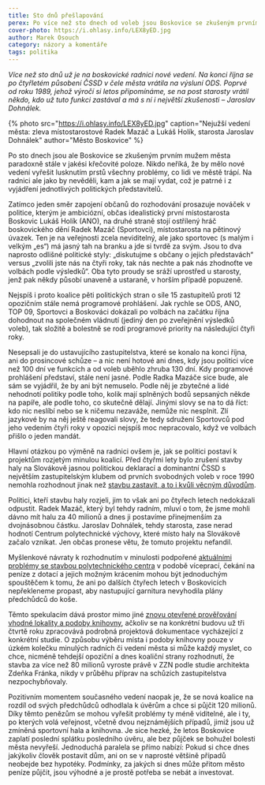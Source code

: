 ```yaml
---
title: Sto dnů přešlapování
perex: Po více než sto dnech od voleb jsou Boskovice se zkušeným prvním mužem v čele paradoxně stále v jakési křečovité poloze; na radnici jako by nevěděli, kam a jak se mají vydat, což je patrné i z vyjádření jednotlivých politických představitelů.
cover-photo: https://i.ohlasy.info/LEX8yED.jpg
author: Marek Osouch
category: názory a komentáře
tags: politika
---
```


*Více než sto dnů už je na boskovické radnici nové vedení. Na konci října se po čtyřletém působení ČSSD v čele města vrátila na výsluní ODS. Poprvé od roku 1989, jehož výročí si letos připomínáme, se na post starosty vrátil někdo, kdo už tuto funkci zastával a má s ní i největší zkušenosti – Jaroslav Dohnálek.*

{% photo src="https://i.ohlasy.info/LEX8yED.jpg" caption="Nejužší vedení města: zleva místostarostové Radek Mazáč a Lukáš Holík, starosta Jaroslav Dohnálek" author="Město Boskovice" %}

Po sto dnech jsou ale Boskovice se zkušeným prvním mužem města paradoxně stále v jakési křečovité poloze. Nikdo neříká, že by mělo nové vedení vyřešit lusknutím prstů všechny problémy, co lidi ve městě trápí. Na radnici ale jako by nevěděli, kam a jak se mají vydat, což je patrné i z vyjádření jednotlivých politických představitelů.

Zatímco jeden směr zapojení občanů do rozhodování prosazuje nováček v politice, kterým je ambiciózní, občas idealistický první místostarosta Boskovic Lukáš Holík (ANO), na druhé straně stojí ostřílený hráč boskovického dění Radek Mazáč (Sportovci), místostarosta na pětinový úvazek. Ten je na veřejnosti zcela neviditelný, ale jako sportovec (s malým i velkým „es“) má jasný tah na branku a jde si tvrdě za svým. Jsou to dva naprosto odlišné politické styly: „diskutujme s občany o jejich představách“ versus „zvolili jste nás na čtyři roky, tak nás nechte a pak nás zhodnoťte ve volbách podle výsledků“. Oba tyto proudy se sráží uprostřed u starosty, jenž pak někdy působí unaveně a ustaraně, v horším případě popuzeně.

Nejspíš i proto koalice pěti politických stran o síle 15 zastupitelů proti 12 opozičním stále nemá programové prohlášení. Jak rychle se ODS, ANO, TOP 09, Sportovci a Boskováci dokázali po volbách na začátku října dohodnout na společném vládnutí (jediný den po zveřejnění výsledků voleb), tak složitě a bolestně se rodí programové priority na následující čtyři roky.

Nesepsali je do ustavujícího zastupitelstva, které se konalo na konci října, ani do prosincové schůze – a nic není hotové ani dnes, kdy jsou politici více než 100 dní ve funkcích a od voleb uběhlo zhruba 130 dní. Kdy programové prohlášení představí, stále není jasné. Podle Radka Mazáče sice bude, ale sám se vyjádřil, že by ani být nemuselo. Podle něj je zbytečné a lidé nehodnotí politiky podle toho, kolik mají splněných bodů sepsaných někde na papíře, ale podle toho, co skutečně dělají. Jinými slovy se na to dá říct: kdo nic neslíbí nebo se k ničemu nezaváže, nemůže nic nesplnit. Zlí jazykové by na něj ještě reagovali slovy, že tedy sdružení Sportovců pod jeho vedením čtyři roky v opozici nejspíš moc nepracovalo, když ve volbách přišlo o jeden mandát.

Hlavní otázkou po výměně na radnici ovšem je, jak se politici postaví k projektům rozjetým minulou koalicí. Před čtyřmi lety bylo zrušení stavby haly na Slovákově jasnou politickou deklarací a dominantní ČSSD s největším zastupitelským klubem od prvních svobodných voleb v roce 1990 nemohla rozhodnout jinak než [stavbu zastavit, a to i kvůli věcným důvodům](http://www.ohlasy.info/clanky/2015/06/hala-zastavena.html).

Politici, kteří stavbu haly rozjeli, jim to však ani po čtyřech letech nedokázali odpustit. Radek Mazáč, který byl tehdy radním, mluví o tom, že jsme mohli dávno mít halu za 40 milionů a dnes ji postavíme přinejmenším za dvojnásobnou částku. Jaroslav Dohnálek, tehdy starosta, zase nerad hodnotí Centrum polytechnické výchovy, které místo haly na Slovákově začalo vznikat. Jen občas pronese větu, že tomuto projektu nefandil.

Myšlenkové návraty k rozhodnutím v minulosti podpořené [aktuálními problémy se stavbou polytechnického centra](http://www.ohlasy.info/clanky/2019/02/z-radnice.html) v podobě víceprací, čekání na peníze z dotací a jejich možným krácením mohou být jednoduchým spouštěčem k tomu, že ani po dalších čtyřech letech v Boskovicích nepřekleneme propast, aby nastupující garnitura nevyhodila plány předchůdců do koše.

Těmto spekulacím dává prostor mimo jiné [znovu otevřené prověřování vhodné lokality a podoby knihovny](http://www.ohlasy.info/clanky/2019/01/anketa-knihovna.html), ačkoliv se na konkrétní budovu už tři čtvrtě roku zpracovává podrobná projektová dokumentace vycházející z konkrétní studie. O způsobu výběru místa i podoby knihovny pouze v úzkém kolečku minulých radních či vedení města si může každý myslet, co chce, nicméně tehdejší opoziční a dnes koaliční strany rozhodnutí, že stavba za více než 80 milionů vyroste právě v ZZN podle studie architekta Zdeňka Fránka, nikdy v průběhu příprav na schůzích zastupitelstva nezpochybňovaly.

Pozitivním momentem současného vedení naopak je, že se nová koalice na rozdíl od svých předchůdců odhodlala k úvěrům a chce si půjčit 120 milionů. Díky těmto penězům se mohou vyřešit problémy ty méně viditelné, ale i ty, po kterých volá veřejnost, včetně dvou nejznámějších případů, jimiž jsou už zmíněná sportovní hala a knihovna. Je sice hezké, že letos Boskovice zaplatí poslední splátku posledního úvěru, ale bez půjček se bohužel bolesti města nevyřeší. Jednoduchá paralela se přímo nabízí: Pokud si chce dnes jakýkoliv člověk postavit dům, ani on se v naprosté většině případů neobejde bez hypotéky. Podmínky, za jakých si dnes může přitom město peníze půjčit, jsou výhodné a je prostě potřeba se nebát a investovat.
